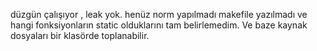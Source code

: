 düzgün çalışıyor , leak yok. henüz norm yapılmadı makefile yazılmadı ve hangi fonksiyonların static olduklarını tam belirlemedim. Ve baze kaynak dosyaları bir klasörde toplanabilir.
